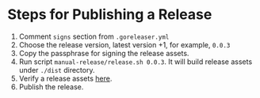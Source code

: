# Steps for Publishing a Release

1. Comment `signs` section from `.goreleaser.yml`
2. Choose the release version, latest version +1, for example, `0.0.3`
3. Copy the passphrase for signing the release assets.
3. Run script `manual-release/release.sh 0.0.3`. It will build release assets under `./dist` directory.
4. Verify a release assets [here](https://github.com/rackerlabs/terraform-provider-spot/releases).
5. Publish the release.
